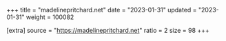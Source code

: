 +++
title = "madelinepritchard.net"
date = "2023-01-31"
updated = "2023-01-31"
weight = 100082

[extra]
source = "https://madelinepritchard.net"
ratio = 2
size = 98
+++
